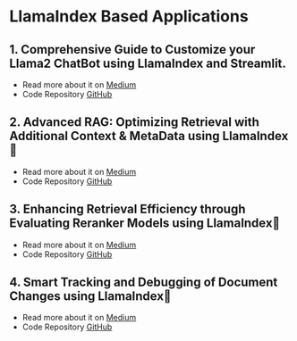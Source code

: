 # LlamaIndex Based Applications

## 1. Comprehensive Guide to Customize your Llama2 ChatBot using LlamaIndex and Streamlit.
- Read more about it on [Medium](https://akash-mathur.medium.com/comprehensive-guide-to-customize-your-llama2-chatbot-with-llamaindex-and-streamlit-76bbd041eafc)
- Code Repository [GitHub](https://github.com/akashmathur-2212/LLMs-playground/tree/main/LlamaIndex-applications/llama2-multi-documents-chatbot)

## 2. Advanced RAG: Optimizing Retrieval with Additional Context & MetaData using LlamaIndex🦙
- Read more about it on [Medium](https://akash-mathur.medium.com/advanced-rag-optimizing-retrieval-with-additional-context-metadata-using-llamaindex-aeaa32d7aa2f)
- Code Repository [GitHub](https://github.com/akashmathur-2212/LLMs-playground/tree/main/LlamaIndex-applications/Advanced-RAG/parent_child_document_retriever)

## 3. Enhancing Retrieval Efficiency through Evaluating Reranker Models using LlamaIndex🦙
- Read more about it on [Medium](https://akash-mathur.medium.com/advanced-rag-enhancing-retrieval-efficiency-through-evaluating-reranker-models-using-llamaindex-3f104f24607e)
- Code Repository [GitHub](https://github.com/akashmathur-2212/LLMs-playground/tree/main/LlamaIndex-applications/Advanced-RAG/reranker_models_evaluation)

## 4. Smart Tracking and Debugging of Document Changes using LlamaIndex🦙
- Read more about it on [Medium](https://akash-mathur.medium.com/data-management-in-llamaindex-smart-tracking-and-debugging-of-document-changes-7b81c304382b)
- Code Repository [GitHub](https://github.com/akashmathur-2212/LLMs-playground/tree/main/LlamaIndex-applications/Advanced-RAG/document_tracking_debugging)
